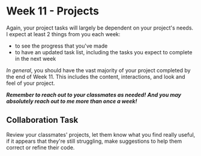 # Week 11 - Projects

Again, your project tasks will largely be dependent on your project's needs.  
I expect at least 2 things from you each week:

- to see the progress that you've made
- to have an updated task list, including the tasks you expect to complete in the next week

_In general_, you should have the vast majority of your project completed by the end of Week 11.  This includes the content, interactions, and look and feel of your project.

**_Remember to reach out to your classmates as needed!_**
**_And you may absolutely reach out to me more than once a week!_**

## Collaboration Task

Review your classmates' projects, let them know what you find really useful, if it appears that they're still struggling, make suggestions to help them correct or refine their code.
